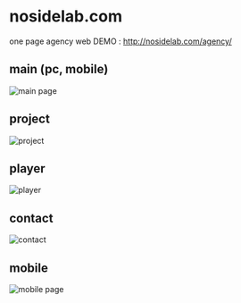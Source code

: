 # nosidelab.com 
one page agency web
DEMO : http://nosidelab.com/agency/

## main (pc, mobile)
![main page](http://nosidelab.com/agency/img/main.JPG)

## project
![project](http://nosidelab.com/agency/img/project.JPG)

## player
![player](http://nosidelab.com/agency/img/player.JPG)

## contact
![contact](http://nosidelab.com/agency/img/contact.JPG)

## mobile
![mobile page](http://nosidelab.com/agency/img/mobile.JPG)
